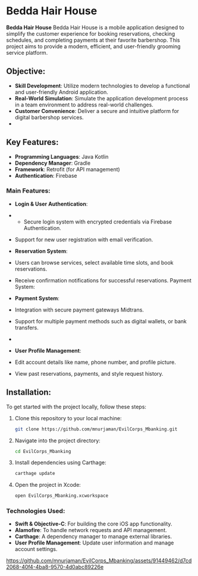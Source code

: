 # Bedda Hair House

**Bedda Hair House** Bedda Hair House is a mobile application designed to simplify the customer experience for booking reservations, checking schedules, and completing payments at their favorite barbershop. This project aims to provide a modern, efficient, and user-friendly grooming service platform.

## Objective:
- **Skill Development**: Utilize modern technologies to develop a functional and user-friendly Android application.
- **Real-World Simulation**: Simulate the application development process in a team environment to address real-world challenges.
- **Customer Convenience**: Deliver a secure and intuitive platform for digital barbershop services.
- 
## Key Features:
- **Programming Languages**: Java Kotlin
- **Dependency Manager**: Gradle
- **Framework**: Retrofit (for API management)
- **Authentication**: Firebase

### Main Features:
- **Login & User Authentication**:
- - Secure login system with encrypted credentials via Firebase Authentication.
- Support for new user registration with email verification.

- **Reservation System**:
- Users can browse services, select available time slots, and book reservations.
- Receive confirmation notifications for successful reservations.
Payment System:
 
- **Payment System**: 
- Integration with secure payment gateways Midtrans.
- Support for multiple payment methods such as digital wallets, or bank transfers.
- 
- **User Profile Management**:
- Edit account details like name, phone number, and profile picture.
- View past reservations, payments, and style request history.


## Installation:
To get started with the project locally, follow these steps:

1. Clone this repository to your local machine:
   ```bash
   git clone https://github.com/mnurjaman/EvilCorps_Mbanking.git
2. Navigate into the project directory:
   ```bash
   cd EvilCorps_Mbanking
4. Install dependencies using Carthage:
   ```bash
   carthage update
6. Open the project in Xcode:
   ```bash
   open EvilCorps_Mbanking.xcworkspace

### Technologies Used:
- **Swift & Objective-C**: For building the core iOS app functionality.
- **Alamofire**: To handle network requests and API management.
- **Carthage**: A dependency manager to manage external libraries.
- **User Profile Management**: Update user information and manage account settings.

https://github.com/mnurjaman/EvilCorps_Mbanking/assets/91449462/d7cd2068-40f4-4ba8-9570-4d0abc89226e


